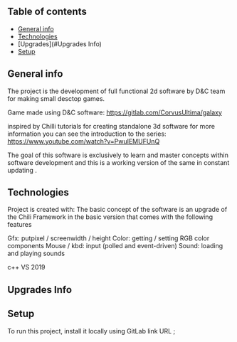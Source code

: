  ## Table of contents
* [General info](#general-info)
* [Technologies](#technologies)
* [Upgrades](#Upgrades Info)
* [Setup](#setup)

## General info
The project is the development of full functional 2d software by D&C team for making small desctop games.

Game made using D&C software: https://gitlab.com/CorvusUltima/galaxy


inspired by Chilli tutorials for creating standalone 3d software
for more information you can see the introduction to the series:
https://www.youtube.com/watch?v=PwuIEMUFUnQ

The goal of this software is exclusively to learn and master  concepts within software development and this is a working version of the same in constant updating .
	
## Technologies
Project is created with:
The basic concept of the software is an upgrade of the Chili Framework in the basic version that comes with the following features

Gfx: putpixel / screenwidth / height
Color: getting / setting RGB color components
Mouse / kbd: input (polled and event-driven)
Sound: loading and playing sounds

c++
VS 2019 

## Upgrades Info 











	
## Setup
To run this project, install it locally using GitLab link URL ;

```

```
